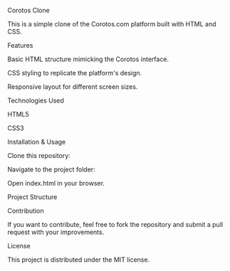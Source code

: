 Corotos Clone

This is a simple clone of the Corotos.com platform built with HTML and CSS.

Features

Basic HTML structure mimicking the Corotos interface.

CSS styling to replicate the platform's design.

Responsive layout for different screen sizes.

Technologies Used

HTML5

CSS3

Installation & Usage

Clone this repository:

Navigate to the project folder:

Open index.html in your browser.

Project Structure

Contribution

If you want to contribute, feel free to fork the repository and submit a pull request with your improvements.

License

This project is distributed under the MIT license.